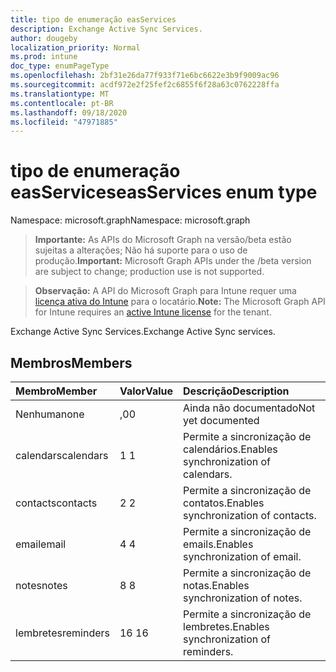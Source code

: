 ```yaml
---
title: tipo de enumeração easServices
description: Exchange Active Sync Services.
author: dougeby
localization_priority: Normal
ms.prod: intune
doc_type: enumPageType
ms.openlocfilehash: 2bf31e26da77f933f71e6bc6622e3b9f9009ac96
ms.sourcegitcommit: acdf972e2f25fef2c6855f6f28a63c0762228ffa
ms.translationtype: MT
ms.contentlocale: pt-BR
ms.lasthandoff: 09/18/2020
ms.locfileid: "47971885"
---
```

# <a name="easservices-enum-type"></a><span data-ttu-id="fc08b-103">tipo de enumeração easServices</span><span class="sxs-lookup"><span data-stu-id="fc08b-103">easServices enum type</span></span>

<span data-ttu-id="fc08b-104">Namespace: microsoft.graph</span><span class="sxs-lookup"><span data-stu-id="fc08b-104">Namespace: microsoft.graph</span></span>

> <span data-ttu-id="fc08b-105">**Importante:** As APIs do Microsoft Graph na versão/beta estão sujeitas a alterações; Não há suporte para o uso de produção.</span><span class="sxs-lookup"><span data-stu-id="fc08b-105">**Important:** Microsoft Graph APIs under the /beta version are subject to change; production use is not supported.</span></span>

> <span data-ttu-id="fc08b-106">**Observação:** A API do Microsoft Graph para Intune requer uma [licença ativa do Intune](https://go.microsoft.com/fwlink/?linkid=839381) para o locatário.</span><span class="sxs-lookup"><span data-stu-id="fc08b-106">**Note:** The Microsoft Graph API for Intune requires an [active Intune license](https://go.microsoft.com/fwlink/?linkid=839381) for the tenant.</span></span>

<span data-ttu-id="fc08b-107">Exchange Active Sync Services.</span><span class="sxs-lookup"><span data-stu-id="fc08b-107">Exchange Active Sync services.</span></span>

## <a name="members"></a><span data-ttu-id="fc08b-108">Membros</span><span class="sxs-lookup"><span data-stu-id="fc08b-108">Members</span></span>
|<span data-ttu-id="fc08b-109">Membro</span><span class="sxs-lookup"><span data-stu-id="fc08b-109">Member</span></span>|<span data-ttu-id="fc08b-110">Valor</span><span class="sxs-lookup"><span data-stu-id="fc08b-110">Value</span></span>|<span data-ttu-id="fc08b-111">Descrição</span><span class="sxs-lookup"><span data-stu-id="fc08b-111">Description</span></span>|
|:---|:---|:---|
|<span data-ttu-id="fc08b-112">Nenhuma</span><span class="sxs-lookup"><span data-stu-id="fc08b-112">none</span></span>|<span data-ttu-id="fc08b-113">,0</span><span class="sxs-lookup"><span data-stu-id="fc08b-113">0</span></span>|<span data-ttu-id="fc08b-114">Ainda não documentado</span><span class="sxs-lookup"><span data-stu-id="fc08b-114">Not yet documented</span></span>|
|<span data-ttu-id="fc08b-115">calendars</span><span class="sxs-lookup"><span data-stu-id="fc08b-115">calendars</span></span>|<span data-ttu-id="fc08b-116">1 </span><span class="sxs-lookup"><span data-stu-id="fc08b-116">1</span></span>|<span data-ttu-id="fc08b-117">Permite a sincronização de calendários.</span><span class="sxs-lookup"><span data-stu-id="fc08b-117">Enables synchronization of calendars.</span></span>|
|<span data-ttu-id="fc08b-118">contacts</span><span class="sxs-lookup"><span data-stu-id="fc08b-118">contacts</span></span>|<span data-ttu-id="fc08b-119">2 </span><span class="sxs-lookup"><span data-stu-id="fc08b-119">2</span></span>|<span data-ttu-id="fc08b-120">Permite a sincronização de contatos.</span><span class="sxs-lookup"><span data-stu-id="fc08b-120">Enables synchronization of contacts.</span></span>|
|<span data-ttu-id="fc08b-121">email</span><span class="sxs-lookup"><span data-stu-id="fc08b-121">email</span></span>|<span data-ttu-id="fc08b-122">4 </span><span class="sxs-lookup"><span data-stu-id="fc08b-122">4</span></span>|<span data-ttu-id="fc08b-123">Permite a sincronização de emails.</span><span class="sxs-lookup"><span data-stu-id="fc08b-123">Enables synchronization of email.</span></span>|
|<span data-ttu-id="fc08b-124">notes</span><span class="sxs-lookup"><span data-stu-id="fc08b-124">notes</span></span>|<span data-ttu-id="fc08b-125">8 </span><span class="sxs-lookup"><span data-stu-id="fc08b-125">8</span></span>|<span data-ttu-id="fc08b-126">Permite a sincronização de notas.</span><span class="sxs-lookup"><span data-stu-id="fc08b-126">Enables synchronization of notes.</span></span>|
|<span data-ttu-id="fc08b-127">lembretes</span><span class="sxs-lookup"><span data-stu-id="fc08b-127">reminders</span></span>|<span data-ttu-id="fc08b-128">16 </span><span class="sxs-lookup"><span data-stu-id="fc08b-128">16</span></span>|<span data-ttu-id="fc08b-129">Permite a sincronização de lembretes.</span><span class="sxs-lookup"><span data-stu-id="fc08b-129">Enables synchronization of reminders.</span></span>|






